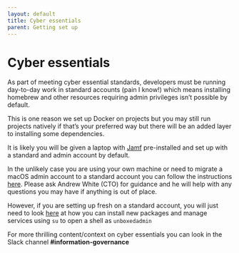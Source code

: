```yaml
---
layout: default
title: Cyber essentials
parent: Getting set up
---
```


# Cyber essentials

As part of meeting cyber essential standards, developers must be running day-to-day work in standard accounts (pain I know!) which means installing homebrew and other resources requiring admin privileges isn’t possible by default.

This is one reason we set up Docker on projects but you may still run projects natively if that’s your preferred way but there will be an added layer to installing some dependencies.

It is likely you will be given a laptop with [Jamf](https://www.jamf.com/lp/en-gb/apple-mobile-device-management-mdm-jamf-shared/?attr=google_ads-brand-search-shared&gclid=Cj0KCQjw7aqkBhDPARIsAKGa0oKsErEICOsSssI7eYEK0dJw-_7lFdjtxA5S34OhqlqKVKYSkZcnSxsaAroAEALw_wcB "‌") pre-installed and set up with a standard and admin account by default.

In the unlikely case you are using your own machine or need to migrate a macOS admin account to a standard account you can follow the instructions [here](https://github.com/unboxed/developer-handbook/wiki/Migrating-a-macOS-admin-account-to-a-standard-account "‌"). Please ask Andrew White (CTO) for guidance and he will help with any questions you may have if anything is out of place.

However, if you are setting up fresh on a standard account, you will just need to look [here](https://github.com/unboxed/developer-handbook/wiki/Migrating-a-macOS-admin-account-to-a-standard-account#after-migration "‌") at how you can install new packages and manage services using `su` to open a shell as `unboxedadmin`

For more thrilling content/context on cyber essentials you can look in the Slack channel **#information-governance**
